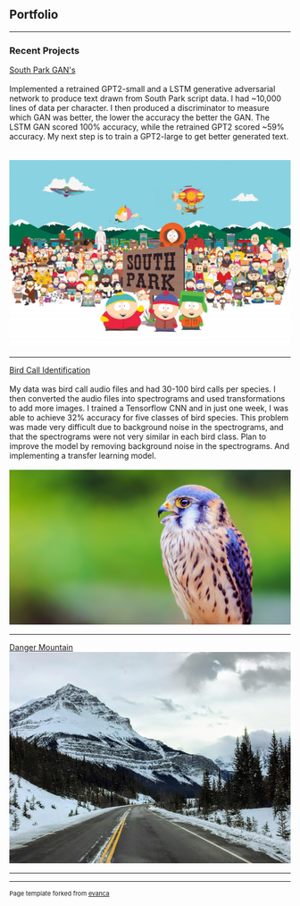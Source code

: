 ## Portfolio

---

### Recent Projects 

[South Park GAN's](http://www.github.com/Noah-Prowell/South_Park_GANs)
<br><br>
Implemented a retrained GPT2-small and a LSTM generative adversarial network to produce text drawn from South Park script data. I had ~10,000 lines of data per character. I then produced a discriminator to measure which GAN was better, the lower the accuracy the better the GAN. The LSTM GAN scored 100% accuracy, while the retrained GPT2 scored ~59% accuracy. My next step is to train a GPT2-large to get better generated text.   
<br><br>
<img src="images/southpark_header.jpg?raw=true"/>

---
[Bird Call Identification](http://www.github.com/Noah-Prowell/Bird_call_id)
<br><br>
My data was bird call audio files and had 30-100 bird calls per species. I then converted the audio files into spectrograms and used transformations to add more images. I trained a Tensorflow CNN and in just one week, I was able to achieve 32% accuracy for five classes of bird species. This problem was made very difficult due to background noise in the spectrograms, and that the spectrograms were not very similar in each bird class. Plan to improve the model by removing background noise in the spectrograms. And implementing a transfer learning model.
<br><br>
<img src="images/akestrel.jpg?raw=true"/>

---
[Danger Mountain](http://www.github.com/Noah-Prowell/Danger_Mountain)
<img src="images/1bc71823368e04a6b3ca74c46d9c14a9.jpg?raw=true"/>

---





---
<p style="font-size:11px">Page template forked from <a href="https://github.com/evanca/quick-portfolio">evanca</a></p>
<!-- Remove above link if you don't want to attibute -->

